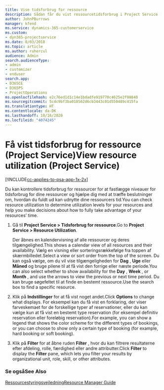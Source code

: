 ```yaml
---
title: Vise tidsforbrug for ressource
description: Sådan får du vist ressourcetidsforbrug i Project Service
author: JohnPBurrows
manager: kfend
ms.service: dynamics-365-customerservice
ms.custom:
- dyn365-projectservice
ms.date: 8/03/2018
ms.topic: article
ms.author: ruhercul
audience: Admin
search.audienceType:
- admin
- customizer
- enduser
search.app:
- D365CE
- D365PS
- ProjectOperations
ms.openlocfilehash: e2c76ed1d1c14e1bdadfe919770c4625e2f98840
ms.sourcegitcommit: 5c4c9bf3ba018562d6cb3443c01d550489c415fa
ms.translationtype: HT
ms.contentlocale: da-DK
ms.lasthandoff: 10/16/2020
ms.locfileid: "4074245"
---
```

# <a name="view-resource-utilization-project-service"></a><span data-ttu-id="36724-103">Få vist tidsforbrug for ressource (Project Service)</span><span class="sxs-lookup"><span data-stu-id="36724-103">View resource utilization (Project Service)</span></span>

[!INCLUDE[cc-applies-to-psa-app-1x-2x](../includes/cc-applies-to-psa-app-1x-2x.md)]

<span data-ttu-id="36724-104">Du kan kontrollere tidsforbrug for ressourcer for at fastlægge niveauer for tidsforbrug for dine ressourcer og hjælpe dig med at træffe beslutninger om, hvordan du fuldt ud kan udnytte dine ressourcers tid.</span><span class="sxs-lookup"><span data-stu-id="36724-104">You can check resource utilization to determine utilization levels for your resources and help you make decisions about how to fully take advantage of your resources’ time.</span></span>  
  
1. <span data-ttu-id="36724-105">Gå til **Project Service > Tidsforbrug for ressource**.</span><span class="sxs-lookup"><span data-stu-id="36724-105">Go to **Project Service > Resource Utilization**.</span></span> 

     <span data-ttu-id="36724-106">Der åbnes en kalendervisning af alle ressourcer og deres tilgængelighed.</span><span class="sxs-lookup"><span data-stu-id="36724-106">This shows a calendar view of all resources and their availability.</span></span> <span data-ttu-id="36724-107">Vælg en visning eller sorteringsrækkefølge fra toppen af skærmbilledet.</span><span class="sxs-lookup"><span data-stu-id="36724-107">Select a view or sort order from the top of the screen.</span></span> <span data-ttu-id="36724-108">Du kan også vælge, om du vil vise tilgængeligheden for **Dag** , **Uge** eller **Måned** og bruge pilene til at få vist den forrige eller næste periode.</span><span class="sxs-lookup"><span data-stu-id="36724-108">You can also select whether to show availability for the **Day** , **Week** , or **Month** , and use the arrows to view the previous or next time period.</span></span> <span data-ttu-id="36724-109">Du kan bruge søgefeltet til at finde en bestemt ressource.</span><span class="sxs-lookup"><span data-stu-id="36724-109">Use the search box to find a specific resource.</span></span>      
  
2. <span data-ttu-id="36724-110">Klik på **Indstillinger** for at få vist noget andet.</span><span class="sxs-lookup"><span data-stu-id="36724-110">Click **Options** to change what displays.</span></span> <span data-ttu-id="36724-111">For eksempel kan du få vist en forklaring, der viser farveskemaet for de forskellige typer af reservationer, eller du kan vælge kun at få vist en bestemt type reservation (for eksempel definitiv reservation eller foreløbig reservation).</span><span class="sxs-lookup"><span data-stu-id="36724-111">For example, you can show a legend that shows the color scheme for the different types of bookings, or you can choose to show only a certain type of booking (for example, hard booking or soft booking).</span></span>  

3. <span data-ttu-id="36724-112">Klik på **Filter** for at åbne ruden **Filter** , hvor du kan filtrere resultaterne efter afdeling, rolle, færdighed eller andre attributter.</span><span class="sxs-lookup"><span data-stu-id="36724-112">Click **Filter** to display the **Filter** pane, which lets you filter your results by organizational unit, role, skill, or other attributes.</span></span>  
  
### <a name="see-also"></a><span data-ttu-id="36724-113">Se også</span><span class="sxs-lookup"><span data-stu-id="36724-113">See Also</span></span>  
 [<span data-ttu-id="36724-114">Ressourcestyringsvejledning</span><span class="sxs-lookup"><span data-stu-id="36724-114">Resource Manager Guide</span></span>](../psa/resource-manager-guide.md)

